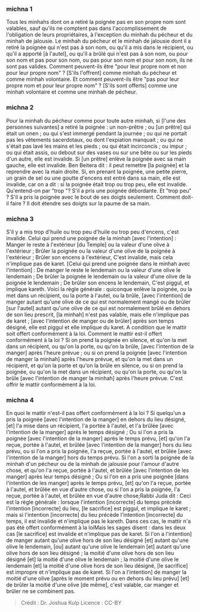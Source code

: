 
### michna 1
Tous les minhahs dont on a retiré la poignée pas en son propre nom sont valables, sauf qu'ils ne comptent pas dans l'accomplissement de l'obligation de leurs propriétaires, à l'exception du minhah du pécheur et du minhah de jalousie. Le minhah du pécheur et le minhah de jalousie dont il a retiré la poignée qui n'est pas à son nom, ou qu'il a mis dans le récipient, ou qu'il a apporté [à l'autel], ou qu'il a brûlé qui n'est pas à son nom, ou pour son nom et pas pour son nom, ou pas pour son nom et pour son nom, ils ne sont pas valides. Comment peuvent-ils être "pour leur propre nom et non pour leur propre nom" ? [S'ils l'offrent] comme minhah du pécheur et comme minhah volontaire. Et comment peuvent-ils être "pas pour leur propre nom et pour leur propre nom" ? [S'ils sont offerts] comme une minhah volontaire et comme une minhah de pécheur.

### michna 2
Pour la minhah du pécheur comme pour toute autre minhah, si [l'une des personnes suivantes] a retiré la poignée : un non-prêtre ; ou [un prêtre] qui était un onen ; ou qui s'est immergé pendant la journée ; ou qui ne portait pas les vêtements sacerdotaux, ou dont l'expiation manquait ; ou qui ne s'était pas lavé les mains et les pieds ; ou qui était incirconcis ; ou impur ; ou qui était assis, ou debout sur des vases ou sur une bête ou sur les pieds d'un autre, elle est invalide. Si [un prêtre] enlève la poignée avec sa main gauche, elle est invalide. Ben Beitera dit : il peut remettre [la poignée] et la reprendre avec la main droite. Si, en prenant la poignée, une petite pierre, un grain de sel ou une goutte d'encens est entré dans sa main, elle est invalide, car on a dit : si la poignée était trop ou trop peu, elle est invalide. Qu'entend-on par "trop "? S'il a pris une poignée débordante. Et "trop peu" ? S'il a pris la poignée avec le bout de ses doigts seulement. Comment doit-il faire ? Il doit étendre ses doigts sur la paume de sa main.

### michna 3
S'il y a mis trop d'huile ou trop peu d'huile ou trop peu d'encens, c'est invalide. Celui qui prend une poignée de la minhah [avec l'intention] : Manger le reste à l'extérieur [du Temple] ou la valeur d'une olive à l'extérieur ; Brûler la poignée ou la valeur d'une olive de la poignée à l'extérieur ; Brûler son encens à l'extérieur, C'est invalide, mais cela n'implique pas de karet. [Celui qui prend une poignée dans le minhah avec l'intention] : De manger le reste le lendemain ou la valeur d'une olive le lendemain ; De brûler la poignée le lendemain ou la valeur d'une olive de la poignée le lendemain ; De brûler son encens le lendemain, C'est piggul, et implique kareth. Voici la règle générale : quiconque enlève la poignée, ou la met dans un récipient, ou la porte à l'autel, ou la brûle, [avec l'intention] de manger autant qu'une olive de ce qui est normalement mangé ou de brûler [sur l'autel] autant qu'une olive de ce qui est normalement brûlé en dehors de son lieu prescrit, [la minhah] n'est pas valable, mais elle n'implique pas de karet ; [avec l'intention de manger ou de brûler] après son temps désigné, elle est piggul et elle implique du karet. A condition que le mattir soit offert conformément à la loi. Comment le mattir est-il offert conformément à la loi ? Si on prend la poignée en silence, et qu'on la met dans un récipient, ou qu'on la porte, ou qu'on la brûle, [avec l'intention de la manger] après l'heure prévue ; ou si on prend la poignée [avec l'intention de manger la minhah] après l'heure prévue, et qu'on la met dans un récipient, et qu'on la porte et qu'on la brûle en silence, ou si on prend la poignée, ou qu'on la met dans un récipient, ou qu'on la porte, ou qu'on la brûle [avec l'intention de manger la minhah] après l'heure prévue. C'est offrir le mattir conformément à la loi.

### michna 4
En quoi le mattir n'est-il pas offert conformément à la loi ? Si quelqu'un a pris la poignée [avec l'intention de la manger] en dehors du lieu désigné, [et] l'a mise dans un récipient, l'a portée à l'autel, et l'a brûlée [avec l'intention de la manger] après le temps désigné ; Ou si l'on a pris la poignée [avec l'intention de la manger] après le temps prévu, [et] qu'on l'a reçue, portée à l'autel, et brûlée [avec l'intention de la manger] hors du lieu prévu, ou si l'on a pris la poignée, l'a reçue, portée à l'autel, et brûlée [avec l'intention de la manger] hors du temps prévu. Si l'on a sorti la poignée de la minhah d'un pécheur ou de la minhah de jalousie pour l'amour d'autre chose, et qu'on l'a reçue, portée à l'autel, et brûlée [avec l'intention de les manger] après leur temps désigné ; Ou si l'on en a pris une poignée [dans l'intention de les manger] après le temps prévu, [et] qu'on l'a reçue, portée à l'autel, et brûlée en vue d'autre chose, ou si l'on a pris la poignée, l'a reçue, portée à l'autel, et brûlée en vue d'autre chose;Rabbi Juda dit : Ceci est la règle générale : lorsque l'intention [incorrecte] du temps précède l'intention [incorrecte] du lieu, [le sacrifice] est piggul, et implique le karet ; mais si l'intention [incorrecte] du lieu précède l'intention [incorrecte] du temps, il est invalide et n'implique pas le kareth. Dans ces cas, le mattir n'a pas été offert conformément à la loiMais les sages disent : dans les deux cas [le sacrifice] est invalide et n'implique pas de karet. Si l'on a l'intention] de manger autant qu'une olive hors de son lieu désigné [et] autant qu'une olive le lendemain, [ou] autant qu'une olive le lendemain [et] autant qu'une olive hors de son lieu désigné ; la moitié d'une olive hors de son lieu désigné [et] la moitié d'une olive le lendemain ; la moitié d'une olive le lendemain [et] la moitié d'une olive hors de son lieu désigné, [le sacrifice] est impropre et n'implique pas de karet. Si l'on a l'intention] de manger la moitié d'une olive [après le moment prévu ou en dehors du lieu prévu] [et] de brûler la moitié d'une olive [de même], c'est valable, car manger et brûler ne se combinent pas.

>Crédit : Dr. Joshua Kulp
>Licence : CC-BY